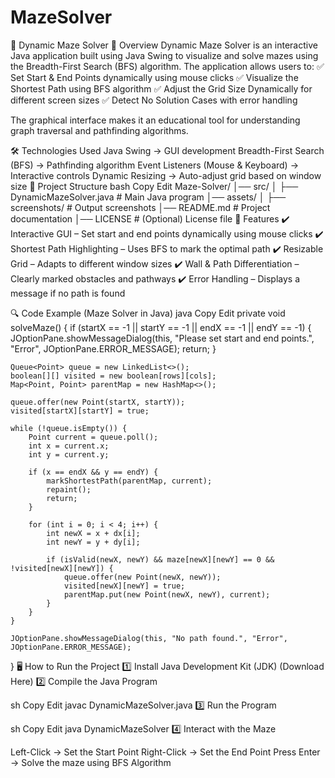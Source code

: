 # MazeSolver
🧩 Dynamic Maze Solver
📌 Overview
Dynamic Maze Solver is an interactive Java application built using Java Swing to visualize and solve mazes using the Breadth-First Search (BFS) algorithm. The application allows users to:
✅ Set Start & End Points dynamically using mouse clicks
✅ Visualize the Shortest Path using BFS algorithm
✅ Adjust the Grid Size Dynamically for different screen sizes
✅ Detect No Solution Cases with error handling

The graphical interface makes it an educational tool for understanding graph traversal and pathfinding algorithms.

🛠️ Technologies Used
Java Swing → GUI development
Breadth-First Search (BFS) → Pathfinding algorithm
Event Listeners (Mouse & Keyboard) → Interactive controls
Dynamic Resizing → Auto-adjust grid based on window size
📂 Project Structure
bash
Copy
Edit
Maze-Solver/
│── src/
│   ├── DynamicMazeSolver.java  # Main Java program
│── assets/
│   ├── screenshots/            # Output screenshots
│── README.md                   # Project documentation
│── LICENSE                     # (Optional) License file
🚀 Features
✔️ Interactive GUI – Set start and end points dynamically using mouse clicks
✔️ Shortest Path Highlighting – Uses BFS to mark the optimal path
✔️ Resizable Grid – Adapts to different window sizes
✔️ Wall & Path Differentiation – Clearly marked obstacles and pathways
✔️ Error Handling – Displays a message if no path is found

🔍 Code Example (Maze Solver in Java)
java
Copy
Edit
private void solveMaze() {
    if (startX == -1 || startY == -1 || endX == -1 || endY == -1) {
        JOptionPane.showMessageDialog(this, "Please set start and end points.", "Error", JOptionPane.ERROR_MESSAGE);
        return;
    }

    Queue<Point> queue = new LinkedList<>();
    boolean[][] visited = new boolean[rows][cols];
    Map<Point, Point> parentMap = new HashMap<>();

    queue.offer(new Point(startX, startY));
    visited[startX][startY] = true;

    while (!queue.isEmpty()) {
        Point current = queue.poll();
        int x = current.x;
        int y = current.y;

        if (x == endX && y == endY) {
            markShortestPath(parentMap, current);
            repaint();
            return;
        }

        for (int i = 0; i < 4; i++) {
            int newX = x + dx[i];
            int newY = y + dy[i];

            if (isValid(newX, newY) && maze[newX][newY] == 0 && !visited[newX][newY]) {
                queue.offer(new Point(newX, newY));
                visited[newX][newY] = true;
                parentMap.put(new Point(newX, newY), current);
            }
        }
    }

    JOptionPane.showMessageDialog(this, "No path found.", "Error", JOptionPane.ERROR_MESSAGE);
}
🖥️ How to Run the Project
1️⃣ Install Java Development Kit (JDK) (Download Here)
2️⃣ Compile the Java Program

sh
Copy
Edit
javac DynamicMazeSolver.java
3️⃣ Run the Program

sh
Copy
Edit
java DynamicMazeSolver
4️⃣ Interact with the Maze

Left-Click → Set the Start Point
Right-Click → Set the End Point
Press Enter → Solve the maze using BFS Algorithm

